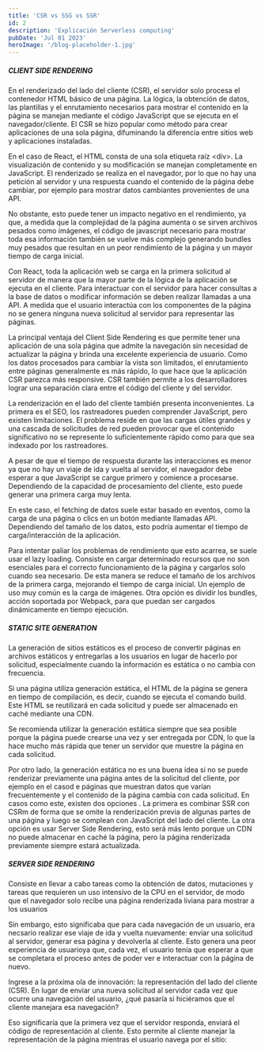 ```yaml
---
title: 'CSR vs SSG vs SSR'
id: 2
description: 'Explicación Serverless computing'
pubDate: 'Jul 01 2023'
heroImage: '/blog-placeholder-1.jpg'
---
```



##### CLIENT SIDE RENDERING
En el renderizado del lado del cliente (CSR), el servidor solo procesa el contenedor HTML básico de una página. La lógica, la obtención de datos, las plantillas y el enrutamiento necesarios para mostrar el contenido en la página se manejan mediante el código JavaScript que se ejecuta en el navegador/cliente. El CSR se hizo popular como método para crear aplicaciones de una sola página, difuminando la diferencia entre sitios web y aplicaciones instaladas.

En el caso de React, el HTML consta de una sola etiqueta raíz \<div>. La visualización de contenido y su modificación se manejan completamente en JavaScript. El renderizado se realiza en el navegador, por lo que no hay una petición al servidor y una respuesta cuando el contenido de la página debe cambiar, por ejemplo para mostrar datos cambiantes provenientes de una API. 

No obstante, esto puede tener un impacto negativo en el rendimiento, ya que, a medida que la complejidad de la página aumenta o se sirven archivos pesados como imágenes, el código de javascript necesario para mostrar toda esa información también se vuelve más complejo generando bundles muy pesados que resultan en un peor rendimiento de la página y un mayor tiempo de carga inicial. 

Con React, toda la aplicación web se carga en la primera solicitud al servidor de manera que la mayor parte de la lógica de la aplicación se ejecuta en el cliente. Para interactuar con el servidor para hacer consultas a la base de datos o modificar información se deben realizar llamadas a una API. A medida que el usuario interactúa con los componentes de la página no se genera ninguna nueva solicitud al servidor para representar las páginas. 

La principal ventaja del Client Side Rendering es que permite tener una aplicación de una sola página que admite la navegación sin necesidad de actualizar la página y brinda una excelente experiencia de usuario. Como los datos procesados para cambiar la vista son limitados, el enrutamiento entre páginas generalmente es más rápido, lo que hace que la aplicación CSR parezca más responsive. CSR también permite a los desarrolladores lograr una separación clara entre el código del cliente y del servidor.

La renderización en el lado del cliente también presenta inconvenientes. La primera es el SEO, los rastreadores pueden comprender JavaScript, pero existen limitaciones. El problema reside en que las cargas útiles grandes y una cascada de solicitudes de red pueden provocar que el contenido significativo no se represente lo suficientemente rápido como para que sea indexado por los rastreadores. 

A pesar de que el tiempo de respuesta durante las interacciones es menor ya que no hay un viaje de ida y vuelta al servidor, el navegador debe esperar a que JavaScript se cargue primero y comience a procesarse. Dependiendo de la capacidad de procesamiento del cliente, esto puede generar una primera carga muy lenta.

En este caso, el fetching de datos suele estar basado en eventos, como la carga de una página o clics en un botón mediante llamadas API. Dependiendo del tamaño de los datos, esto podría aumentar el tiempo de carga/interacción de la aplicación.

Para intentar paliar los problemas de rendimiento que esto acarrea, se suele usar el lazy loading. Consiste en cargar determinado recursos que no son esenciales para el correcto funcionamiento de la página y cargarlos solo cuando sea necesario. De esta manera se reduce el tamaño de los archivos de la primera carga, mejorando el tiempo de carga inicial. Un ejemplo de uso muy común es la carga de imágenes. Otra opción es dividir los bundles, acción soportada por Webpack, para que puedan ser cargados dinámicamente en tiempo ejecución.

##### STATIC SITE GENERATION
La generación de sitios estáticos es el proceso de convertir páginas en archivos estáticos y entregarlas a los usuarios en lugar de hacerlo por solicitud, especialmente cuando la información es estática o no cambia con frecuencia. 

Si una página utiliza generación estática, el HTML de la página se genera en tiempo de compilación, es decir, cuando se ejecuta el comando build. Este HTML se reutilizará en cada solicitud y puede ser almacenado en caché mediante una CDN.

Se recomienda utilizar la generación estática siempre que sea posible porque la página puede crearse una vez y ser entregada por CDN, lo que la hace mucho más rápida que tener un servidor que muestre la página en cada solicitud.

Por otro lado, la generación estática no es una buena idea si no se puede renderizar previamente una página antes de la solicitud del cliente, por ejemplo en el casod e páginas que muestran datos que varían frecuentemente y el contenido de la página cambia con cada solicitud. En casos como este, existen dos opciones . La primera es combinar SSR con CSRm de forma que se omite la renderización previa de algunas partes de una página y luego se complean con JavaScript del lado del cliente. La otra opción es usar Server Side Rendering, esto será más lento porque un CDN no puede almacenar en caché la página, pero la página renderizada previamente siempre estará actualizada. 

##### SERVER SIDE RENDERING
Consiste en llevar a cabo tareas como la obtención de datos, mutaciones y tareas que requieren un uso intensivo de la CPU en el servidor, de modo que el navegador solo recibe una página renderizada liviana para mostrar a los usuarios

Sin embargo, esto significaba que para cada navegación de un usuario, era necsario realizar ese viaje de ida y vuelta nuevamente: enviar una solicitud al servidor, generar esa página y devolverla al cliente. Esto genera una peor experiencia de usuarioya que, cada vez, el usuario tenía que esperar a que se completara el proceso antes de poder ver e interactuar con la página de nuevo.

Ingrese a la próxima ola de innovación: la representación del lado del cliente (CSR). En lugar de enviar una nueva solicitud al servidor cada vez que ocurre una navegación del usuario, ¿qué pasaría si hiciéramos que el cliente manejara esa navegación?

Eso significaría que la primera vez que el servidor responda, enviará el código de representación al cliente. Esto permite al cliente manejar la representación de la página mientras el usuario navega por el sitio: